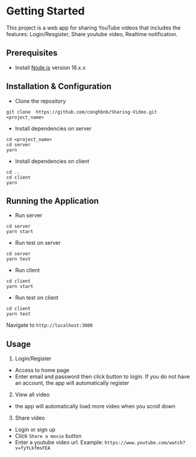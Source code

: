 # Getting Started

This project is a web app for sharing YouTube videos that includes the features: Login/Resgister, Share youtube video, Realtime notification.

## Prerequisites

- Install [Node.js](https://nodejs.org/en/) version 16.x.x

## Installation & Configuration

- Clone the repository
```
git clone  https://github.com/conghbnb/Sharing-Video.git <project_name>
```
- Install dependencies on server
```
cd <project_name>
cd server
yarn
```
- Install dependencies on client
```
cd ..
cd client
yarn
```
## Running the Application
- Run server
```
cd server
yarn start
```
- Run test on server
```
cd server
yarn test
```
- Run client
```
cd client
yarn start
```
- Run test on client
```
cd client
yarn test
```
Navigate to `http://localhost:3000`

## Usage
1. Login/Register

- Access to home page
- Enter email and password then click button to login. If you do not have an account, the app will automatically register

2. View all video

- the app will automatically load more video when you scroll down
3. Share video

- Login or sign up
- Click `Share a movie` button
- Enter a youtube video url. Example: `https://www.youtube.com/watch?v=fyYLkfmsFEA`


